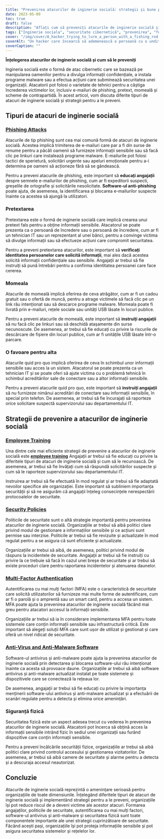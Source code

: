 ```yaml
---
title: "Prevenirea atacurilor de inginerie socială: strategii și bune practici"
date: 2023-05-09
toc: true
draft: false
description: "Aflați cum să preveniți atacurile de inginerie socială și să protejați informațiile sensibile ale organizației dvs. prin instruirea angajaților, politici de securitate și multe altele."
tags: ["Inginerie sociala", "securitate cibernetică", "prevenirea", "formarea angajatilor", "politici de securitate", "autentificare multifactor", "anti-virus", "siguranță fizică", "reglementările guvernamentale", "FISMA", "HIPAA", "protejarea datelor", "amenințări cibernetice", "securitatea retelei", "securitatea informatiei", "informatii sensibile", "criminalitatea cibernetică", "conformitate", "strategie de securitate cibernetică", "securitatea datelor"]
cover: "/img/cover/A_hacker_trying_to_lure_a_person_with_a_fishing_rod.png"
coverAlt: "Un hacker care încearcă să ademenească o persoană cu o undiță, în timp ce un scut și un lacăt simbolizează securitatea cibernetică."
coverCaption: ""
---
```


**Înțelegerea atacurilor de inginerie socială și cum să le preveniți**

Ingineria socială este o formă de atac cibernetic care se bazează pe manipularea oamenilor pentru a divulga informații confidențiale, a instala programe malware sau a efectua acțiuni care subminează securitatea unei organizații. Atacatorii pot folosi o varietate de tehnici pentru a câștiga încrederea victimelor lor, inclusiv e-mailuri de phishing, pretext, momeală și scheme de contrapartidă. În acest articol, vom discuta diferite tipuri de atacuri de inginerie socială și strategii pentru a le preveni.

## Tipuri de atacuri de inginerie socială

### [Phishing Attacks](https://simeononsecurity.com/articles/how-to-identify-phishing/)

Atacurile de tip phishing sunt cea mai comună formă de atacuri de inginerie socială. Acestea implică trimiterea de e-mailuri care par a fi din surse de renume pentru a păcăli oamenii să furnizeze informații sensibile sau să facă clic pe linkuri care instalează programe malware. E-mailurile pot folosi tactici de sperietură, solicitări urgente sau apeluri emoționale pentru a-i determina pe oameni să acționeze fără să se gândească.

Pentru a preveni atacurile de phishing, este important să **educați angajații** despre semnele e-mailurilor de phishing, cum ar fi expeditorii suspecti, greșelile de ortografie și solicitările nesolicitate. **Software-ul anti-phishing** poate ajuta, de asemenea, la identificarea și blocarea e-mailurilor suspecte înainte ca acestea să ajungă la utilizatori.

### Pretextarea

Pretextarea este o formă de inginerie socială care implică crearea unui pretext fals pentru a obține informații sensibile. Atacatorul se poate prezenta ca o persoană de încredere sau o persoană de încredere, cum ar fi un tehnician IT sau un reprezentant al unei bănci, pentru a convinge victima să divulge informații sau să efectueze acțiuni care compromit securitatea.

Pentru a preveni pretextarea atacurilor, este important să **verificați identitatea persoanelor care solicită informații**, mai ales dacă acestea solicită informații confidențiale sau sensibile. Angajații ar trebui să fie instruiți să pună întrebări pentru a confirma identitatea persoanei care face cererea.

### Momeala

Atacurile de momeală implică oferirea de ceva atrăgător, cum ar fi un cadou gratuit sau o ofertă de muncă, pentru a atrage victimele să facă clic pe un link rău intenționat sau să descarce programe malware. Momeala poate fi livrată prin e-mailuri, rețele sociale sau unități USB lăsate în locuri publice.

Pentru a preveni atacurile de momeală, este important să **instruiți angajații** să nu facă clic pe linkuri sau să deschidă atașamente din surse necunoscute. De asemenea, ar trebui să fie educați cu privire la riscurile de descărcare de fișiere din locuri publice, cum ar fi unitățile USB lăsate într-o parcare.

### O favoare pentru alta

Atacurile quid pro quo implică oferirea de ceva în schimbul unor informații sensibile sau acces la un sistem. Atacatorul se poate prezenta ca un tehnician IT și se poate oferi să ajute victima cu o problemă tehnică în schimbul acreditărilor sale de conectare sau a altor informații sensibile.

Pentru a preveni atacurile quid pro quo, este important să **instruiți angajații** să nu furnizeze nimănui acreditări de conectare sau informații sensibile, în special prin telefon. De asemenea, ar trebui să fie încurajați să raporteze orice solicitare suspectă supervizorului sau departamentului IT.

## Strategii de prevenire a atacurilor de inginerie socială

### [Employee Training](https://simeononsecurity.com/articles/how-to-build-and-manage-an-effective-cybersecurity-awareness-training-program/)

Una dintre cele mai eficiente strategii de prevenire a atacurilor de inginerie socială este [**employee training**](https://simeononsecurity.com/articles/how-to-build-and-manage-an-effective-cybersecurity-awareness-training-program/) Angajații ar trebui să fie educați cu privire la diferitele tipuri de atacuri de inginerie socială și cum să le recunoască. De asemenea, ar trebui să fie învățați cum să răspundă solicitărilor suspecte și cum să le raporteze supervizorului sau departamentului IT.

Instruirea ar trebui să fie efectuată în mod regulat și ar trebui să fie adaptată nevoilor specifice ale organizației. Este important să subliniem importanța securității și să ne asigurăm că angajații înțeleg consecințele nerespectării protocoalelor de securitate.

### [Security Policies](https://simeononsecurity.com/articles/how-to-secure-your-organization-against-insider-threats/)

Politicile de securitate sunt o altă strategie importantă pentru prevenirea atacurilor de inginerie socială. Organizațiile ar trebui să aibă politici clare privind modul de gestionare a informațiilor sensibile și ce acțiuni sunt permise sau interzise. Politicile ar trebui să fie revizuite și actualizate în mod regulat pentru a se asigura că sunt eficiente și actualizate.

Organizațiile ar trebui să aibă, de asemenea, politici privind modul de răspuns la incidentele de securitate. Angajații ar trebui să fie instruiți cu privire la ce trebuie să facă în cazul unei breșe de securitate și ar trebui să existe proceduri clare pentru raportarea incidentelor și atenuarea daunelor.

### [Multi-Factor Authentication](https://simeononsecurity.com/articles/the-pros-and-cons-of-multi-factor-autentication/)

Autentificarea cu mai mulți factori (MFA) este o caracteristică de securitate care solicită utilizatorilor să furnizeze mai multe forme de autentificare, cum ar fi o parolă și o amprentă sau un smart card, pentru a accesa un sistem. MFA poate ajuta la prevenirea atacurilor de inginerie socială făcând mai greu pentru atacatori accesul la informații sensibile.

Organizațiile ar trebui să ia în considerare implementarea MFA pentru toate sistemele care conțin informații sensibile sau infrastructură critică. Este important să alegeți soluții MFA care sunt ușor de utilizat și gestionat și care oferă un nivel ridicat de securitate.

### [Anti-Virus and Anti-Malware Software](https://simeononsecurity.com/recommendations/anti-virus)

Software-ul antivirus și anti-malware poate ajuta la prevenirea atacurilor de inginerie socială prin detectarea și blocarea software-ului rău intenționat înainte ca acesta să provoace daune. Organizațiile ar trebui să aibă software antivirus și anti-malware actualizat instalat pe toate sistemele și dispozitivele care se conectează la rețeaua lor.

De asemenea, angajații ar trebui să fie educați cu privire la importanța menținerii software-ului antivirus și anti-malware actualizat și a efectuării de scanări regulate pentru a detecta și elimina orice amenințări.

### Siguranță fizică

Securitatea fizică este un aspect adesea trecut cu vederea în prevenirea atacurilor de inginerie socială. Atacatorii pot încerca să obțină acces la informații sensibile intrând fizic în sediul unei organizații sau furând dispozitive care conțin informații sensibile.

Pentru a preveni încălcările securității fizice, organizațiile ar trebui să aibă politici clare privind controlul accesului și gestionarea vizitatorilor. De asemenea, ar trebui să aibă camere de securitate și alarme pentru a detecta și a descuraja accesul neautorizat.

## Concluzie

Atacurile de inginerie socială reprezintă o amenințare serioasă pentru organizațiile de toate dimensiunile. Înțelegând diferitele tipuri de atacuri de inginerie socială și implementând strategii pentru a le preveni, organizațiile își pot reduce riscul de a deveni victime ale acestor atacuri. Formarea angajaților, politicile de securitate, autentificarea cu mai mulți factori, software-ul antivirus și anti-malware și securitatea fizică sunt toate componentele importante ale unei strategii cuprinzătoare de securitate. Făcând acești pași, organizațiile își pot proteja informațiile sensibile și pot asigura securitatea sistemelor și rețelelor lor.
